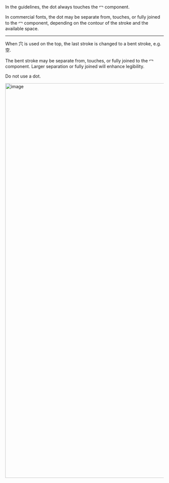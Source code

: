 In the guidelines, the dot always touches the 冖 component.

In commercial fonts, the dot may be separate from, touches, or fully joined to
the 冖 component, depending on the contour of the stroke and the available space.

-----

When 穴 is used on the top, the last stroke is changed to a bent stroke, e.g. 空.

The bent stroke may be separate from, touches, or fully joined to the 冖 component.
Larger separation or fully joined will enhance legibility.

Do not use a dot.

<img width="1254" alt="image" src="https://github.com/hfhchan/hk-font-guide/assets/8191296/9689d160-732d-467e-b123-a19c12bb9b1a">

